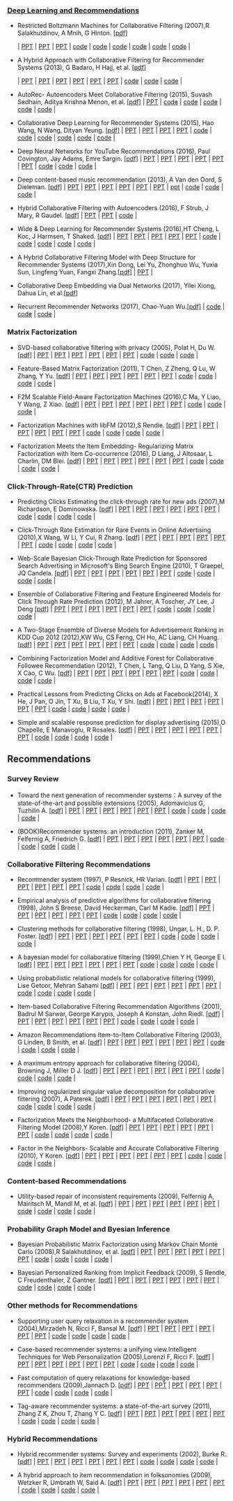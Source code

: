 

### [Deep Learning and Recommendations](https://github.com/robi56/Deep-Learning-for-Recommendation-Systems)


- Restricted Boltzmann Machines for Collaborative Filtering (2007),R Salakhutdinov, A Mnih, G Hinton.
  [[pdf]](http://machinelearning.wustl.edu/mlpapers/paper_files/icml2007_SalakhutdinovMH07.pdf) 
  
  | [PPT](http://www.igi.tugraz.at/lehre/SeminarA/WS07/toescher_A_2007.pdf) | [PPT](http://web.engr.illinois.edu/~swoh/courses/IE598/handout/rbm.pdf) | [PPT](https://github.com/gopala-kr/summary/blob/master/summaries/Week-6/RBM%26DBN_V1.ppt) |  [code](https://github.com/echen/restricted-boltzmann-machines) | [code](https://github.com/erwtokritos/collaborativefiltering-rbm) | [code](https://github.com/felipecruz/CFRBM) | [code](https://github.com/pinkeshbadjatiya/movie-recommendation-using-RBM) | [code](https://github.com/topics/restricted-boltzmann-machine) | [code](https://github.com/meownoid/tensorfow-rbm) |

- A Hybrid Approach with Collaborative Filtering for Recommender Systems (2013), G Badaro, H Hajj, et al.
  [[pdf]](http://staff.aub.edu.lb/~we07/Publications/A%20Hybrid%20Approach%20with%20Collaborative%20Filtering%20for%20Recommender%20Systems.pdf)

  | [PPT](https://www.google.co.in/url?sa=t&rct=j&q=&esrc=s&source=web&cd=2&cad=rja&uact=8&ved=0ahUKEwj1tbSez8jXAhWKyRoKHUewBnUQFggwMAE&url=http%3A%2F%2Fwww.pitt.edu%2F~peterb%2F3954-061%2FCollaborativeFiltering.ppt&usg=AOvVaw0OOhjHmiHxqOwkbwW0o7On) | [PPT](https://www.google.co.in/url?sa=t&rct=j&q=&esrc=s&source=web&cd=3&cad=rja&uact=8&ved=0ahUKEwj1tbSez8jXAhWKyRoKHUewBnUQFgg2MAI&url=http%3A%2F%2Fwww.pitt.edu%2F~peterb%2F3954-061%2Fhybrid%2520summary.doc&usg=AOvVaw2yEjhqBBrlW_6Uj1ARDZeR) | [PPT](https://www.google.co.in/url?sa=t&rct=j&q=&esrc=s&source=web&cd=4&cad=rja&uact=8&ved=0ahUKEwj1tbSez8jXAhWKyRoKHUewBnUQFgg-MAM&url=http%3A%2F%2Fids.snu.ac.kr%2Fw%2Fimages%2F5%2F5b%2FTD23.ppt&usg=AOvVaw2p8nJeEzAuQdVjuwPaIWZg) | [PPT](https://www.google.co.in/url?sa=t&rct=j&q=&esrc=s&source=web&cd=5&cad=rja&uact=8&ved=0ahUKEwj1tbSez8jXAhWKyRoKHUewBnUQFghEMAQ&url=https%3A%2F%2Fwww.cs.utexas.edu%2F~mooney%2Fir-course%2Fslides%2FRecommenders.ppt&usg=AOvVaw1r-M4nHJ0qK2Zki1ldbdLh) | [PPT](https://www.google.co.in/url?sa=t&rct=j&q=&esrc=s&source=web&cd=7&cad=rja&uact=8&ved=0ahUKEwj1tbSez8jXAhWKyRoKHUewBnUQFghUMAY&url=http%3A%2F%2Fceur-ws.org%2FVol-1673%2Fpaper1.pdf&usg=AOvVaw1IqYvK3H7CjnNXSZWffC9Y) | [PPT](https://www.google.co.in/url?sa=t&rct=j&q=&esrc=s&source=web&cd=10&cad=rja&uact=8&ved=0ahUKEwj1tbSez8jXAhWKyRoKHUewBnUQFghpMAk&url=http%3A%2F%2Fdecsai.ugr.es%2F~lci%2Fjournal-papers-pdf%2Fijar10-hybrid.pdf&usg=AOvVaw38D1DllYWxETnpW-1TOtOz) | [code](https://github.com/ayush-jain/hotel_recommender_system) | [code](https://github.com/CSKrishna/Recommender-Systems-for-Implicit-Feedback-datasets) | [code](https://github.com/topics/collaborative-filtering?o=asc&s=stars) | 
  
- AutoRec- Autoencoders Meet Collaborative Filtering (2015), Suvash Sedhain, Aditya Krishna Menon, et al.
  [[pdf]](http://users.cecs.anu.edu.au/~u5098633/papers/www15.pdf)
    | [PPT](https://www.google.co.in/url?sa=t&rct=j&q=&esrc=s&source=web&cd=6&cad=rja&uact=8&ved=0ahUKEwjR28rUz8jXAhXDlxoKHZACCLEQFghPMAU&url=https%3A%2F%2Ftr.scribd.com%2Fdocument%2F356136361%2FDeep-Neural-Networks-Papers-For-Youtube-pdf&usg=AOvVaw2tfL7S1acLhlFwG1DcZF89) | [code](https://github.com/HeXie-Tufts/Movie-Rating-Prediction-Autoencoder) | [code](https://github.com/lcetinsoy/collaborative-filtering) | [code](https://github.com/gtshs2/Autorec) | [code](https://github.com/fstrub95/Autoencoders_cf) | [code](https://github.com/mesuvash/NNRec) |

- Collaborative Deep Learning for Recommender Systems (2015), Hao Wang, N Wang, Dityan Yeung.
  [[pdf]](http://www.wanghao.in/mis/CDL.pdf)
    | [PPT](https://www.google.co.in/url?sa=t&rct=j&q=&esrc=s&source=web&cd=6&cad=rja&uact=8&ved=0ahUKEwjr_fXC0MjXAhXQyRoKHcsmBJwQFghWMAU&url=http%3A%2F%2Fbigdata.sdu.edu.cn%2Ffiles%2F2016-05-26-2.ppt&usg=AOvVaw1xvPE3AZSjjsxi7o81LmHA) | [PPT](https://www.google.co.in/url?sa=t&rct=j&q=&esrc=s&source=web&cd=7&cad=rja&uact=8&ved=0ahUKEwjr_fXC0MjXAhXQyRoKHcsmBJwQFghcMAY&url=http%3A%2F%2Fwww.cse.ust.hk%2F~hwangaz%2F&usg=AOvVaw1ZSC8woy9EOvN0zPPPMt1H) | [PPT](https://www.google.co.in/url?sa=t&rct=j&q=&esrc=s&source=web&cd=9&cad=rja&uact=8&ved=0ahUKEwjr_fXC0MjXAhXQyRoKHcsmBJwQFghnMAg&url=https%3A%2F%2Fmldublin.github.io%2Fassets%2Fslides%2Fmeetup_13%2Fdl4recsys_libreai.pdf&usg=AOvVaw1Wm4YZsO0QyifE0K7tzrWp) | [PPT](https://www.google.co.in/url?sa=t&rct=j&q=&esrc=s&source=web&cd=10&cad=rja&uact=8&ved=0ahUKEwjr_fXC0MjXAhXQyRoKHcsmBJwQFghtMAk&url=http%3A%2F%2Fwww.ijcaonline.org%2Farchives%2Fvolume162%2Fnumber10%2Fbetru-2017-ijca-913361.pdf&usg=AOvVaw1Nbi9TeB4TVckPYMfAbTrt) | [code](https://github.com/topics/collaborative-filtering) | [code](https://github.com/akash13singh/mxnet-for-cdl) | [code](https://github.com/js05212/CDL) | [code](https://github.com/MehdiAB161/Neural-Networks-for-Collaborative-Filtering) | [code](https://github.com/lca4/collaborative-rnn) | [code](https://github.com/topics/recommender-system) |

- Deep Neural Networks for YouTube Recommendations (2016), Paul Covington, Jay Adams, Emre Sargin.
  [[pdf]](https://www.researchgate.net/publication/307573656_Deep_Neural_Networks_for_YouTube_Recommendations)
    | [PPT](https://www.google.co.in/url?sa=t&rct=j&q=&esrc=s&source=web&cd=4&cad=rja&uact=8&ved=0ahUKEwi5tbnd0MjXAhVBtxoKHbj9BZ4QFgg2MAM&url=http%3A%2F%2Fhome.iitk.ac.in%2F~rohithm%2Fcs300%2F4B%2F4B.pdf&usg=AOvVaw2VXJLanWAnB9bpVJ-mYOGl) | [PPT](https://www.google.co.in/url?sa=t&rct=j&q=&esrc=s&source=web&cd=5&cad=rja&uact=8&ved=0ahUKEwi5tbnd0MjXAhVBtxoKHbj9BZ4QFgg-MAQ&url=http%3A%2F%2Fcseweb.ucsd.edu%2Fclasses%2Ffa17%2Fcse291-b%2Freading%2Fp191-covington.pdf&usg=AOvVaw3d-sKFyLlwn7xhjnrH9Rr9) | [PPT](https://www.google.co.in/url?sa=t&rct=j&q=&esrc=s&source=web&cd=6&cad=rja&uact=8&ved=0ahUKEwi5tbnd0MjXAhVBtxoKHbj9BZ4QFghGMAU&url=https%3A%2F%2Fwww.slideshare.net%2Flekaha%2Fdeep-neural-network-for-youtube-recommendations&usg=AOvVaw0v2Ka4qk-_WdNNBobzDcH8) | [PPT](https://www.google.co.in/url?sa=t&rct=j&q=&esrc=s&source=web&cd=7&cad=rja&uact=8&ved=0ahUKEwi5tbnd0MjXAhVBtxoKHbj9BZ4QFghMMAY&url=https%3A%2F%2Fblog.acolyer.org%2F2016%2F09%2F19%2Fdeep-neural-networks-for-youtube-recommendations%2F&usg=AOvVaw0MdNHLgalwqRRKwDnvUDTr) | [PPT](https://www.google.co.in/url?sa=t&rct=j&q=&esrc=s&source=web&cd=8&cad=rja&uact=8&ved=0ahUKEwi5tbnd0MjXAhVBtxoKHbj9BZ4QFghSMAc&url=http%3A%2F%2Fdparra.sitios.ing.uc.cl%2Fclasses%2Frecsys-2016-2%2Fstudents%2FDNNyoutube_FdelRio.pdf&usg=AOvVaw2l8Hwephqu4fgkzGUD0Xdq) | [PPT](https://www.google.co.in/url?sa=t&rct=j&q=&esrc=s&source=web&cd=9&cad=rja&uact=8&ved=0ahUKEwi5tbnd0MjXAhVBtxoKHbj9BZ4QFghaMAg&url=https%3A%2F%2Fwww.scribd.com%2Fdocument%2F323343771%2FDeep-Neural-Networks-for-YouTube-Recommendations&usg=AOvVaw3tk185_dAiLOWtRpenPFU7) | [code](https://github.com/ogerhsou/Youtube-Recommendation-Tensorflow) | [code](https://github.com/robi56/Deep-Learning-for-Recommendation-Systems) | [code](https://github.com/ogerhsou/Youtube-Recommendation-Tensorflow/blob/master/README.md) | 

- Deep content-based music recommendation (2013), A Van den Oord, S Dieleman.
  [[pdf]](http://papers.nips.cc/paper/5004-deep-content-based-music-recommendation.pdf)
    | [PPT](https://www.google.co.in/url?sa=t&rct=j&q=&esrc=s&source=web&cd=10&cad=rja&uact=8&ved=0ahUKEwiwj8yc0cjXAhWQzRoKHTk0CfUQFghdMAk&url=http%3A%2F%2Fai2-s2-pdfs.s3.amazonaws.com%2F7145%2F44b7cf35a3b8bdc12fb1967624a38f257a42.pdf&usg=AOvVaw3Y1tIdOIzz91-Bzfyh34vN) | [PPT](http://benanne.github.io/2014/08/05/spotify-cnns.html) | [PPT](https://www.slideshare.net/RussiaAI/deep-learning-for-audiobased-music-recommendation) | [PPT](https://www.google.co.in/url?sa=t&rct=j&q=&esrc=s&source=web&cd=2&cad=rja&uact=8&ved=0ahUKEwjMuqbK0cjXAhXJrxoKHRxtAoYQFggzMAE&url=http%3A%2F%2Fai2-s2-pdfs.s3.amazonaws.com%2F7145%2F44b7cf35a3b8bdc12fb1967624a38f257a42.pdf&usg=AOvVaw3Y1tIdOIzz91-Bzfyh34vN) | [PPT](https://www.google.co.in/url?sa=t&rct=j&q=&esrc=s&source=web&cd=5&cad=rja&uact=8&ved=0ahUKEwjMuqbK0cjXAhXJrxoKHRxtAoYQFghPMAQ&url=https%3A%2F%2Fmarl.smusic.nyu.edu%2Fnieto%2Fpublications%2F20161204-UPFSeminar.pdf&usg=AOvVaw3lq6bXyLDMPysh9GL-aus4) | [PPT](https://www.google.co.in/url?sa=t&rct=j&q=&esrc=s&source=web&cd=6&cad=rja&uact=8&ved=0ahUKEwjMuqbK0cjXAhXJrxoKHRxtAoYQFghVMAU&url=http%3A%2F%2Fslideplayer.com%2Fslide%2F10780658%2F&usg=AOvVaw0KxK_exZy4_h3BG66wuqFc) | [ppt](https://www.google.co.in/url?sa=t&rct=j&q=&esrc=s&source=web&cd=8&cad=rja&uact=8&ved=0ahUKEwjMuqbK0cjXAhXJrxoKHRxtAoYQFghjMAc&url=http%3A%2F%2Fwww.cs.tau.ac.il%2F~lenadank%2Fold%2FDeep%2520content-based%2520music%2520recommendation.pptx&usg=AOvVaw0ZdAHraE855Riu5X284ZKV) | [code](https://github.com/ybayle/awesome-deep-learning-music) | [code](https://github.com/topics/music-recommendation) | [code](https://github.com/mlachmish/MusicGenreClassification) |

- Hybrid Collaborative Filtering with Autoencoders (2016), F Strub, J Mary, R Gaudel.
  [[pdf]](https://arxiv.org/pdf/1603.00806)
  | [PPT](https://www.google.co.in/url?sa=t&rct=j&q=&esrc=s&source=web&cd=10&cad=rja&uact=8&ved=0ahUKEwjTr-jl0cjXAhWJXRoKHVFqA6AQFghnMAk&url=http%3A%2F%2Fsm-node01.test.do.adapt.dk%2Fa_hybrid_collaborative_filtering_recommender_system_using.pdf&usg=AOvVaw1oTNp_7vb3_qzIMS6JdwNy) | [PPT](https://www.google.co.in/url?sa=t&rct=j&q=&esrc=s&source=web&cd=8&cad=rja&uact=8&ved=0ahUKEwjTr-jl0cjXAhWJXRoKHVFqA6AQFghWMAc&url=http%3A%2F%2Fwww.wanghao.in%2Fmis%2FCDL.pdf&usg=AOvVaw1wcW5r5Bk65A1plbXGFg6l) |  [code](https://github.com/topics/collaborative-filtering?l=python&o=desc&s=) |
  
- Wide & Deep Learning for Recommender Systems (2016),HT Cheng, L Koc, J Harmsen, T Shaked.
  [[pdf]](https://arxiv.org/pdf/1606.07792)
    | [PPT](https://www.google.co.in/url?sa=t&rct=j&q=&esrc=s&source=web&cd=2&cad=rja&uact=8&ved=0ahUKEwjc8aC-0sjXAhWB1hoKHXBaDqwQFgg0MAE&url=https%3A%2F%2Fmldublin.github.io%2Fassets%2Fslides%2Fmeetup_13%2Fdl4recsys_libreai.pdf&usg=AOvVaw1Wm4YZsO0QyifE0K7tzrWp) | [PPT](https://www.google.co.in/url?sa=t&rct=j&q=&esrc=s&source=web&cd=4&cad=rja&uact=8&ved=0ahUKEwjc8aC-0sjXAhWB1hoKHXBaDqwQFghCMAM&url=http%3A%2F%2Fdl.acm.org%2Fcitation.cfm%3Fid%3D2988454&usg=AOvVaw37-2fN9WuDvqhMxR7pM1hL) | [PPT](https://www.google.co.in/url?sa=t&rct=j&q=&esrc=s&source=web&cd=5&cad=rja&uact=8&ved=0ahUKEwjc8aC-0sjXAhWB1hoKHXBaDqwQFghNMAQ&url=https%3A%2F%2Fwww.slideshare.net%2Fkerveros99%2Fdeep-learning-for-recommender-systems-recsys2017-tutorial&usg=AOvVaw3Wbco5v_TV0GnY1YtD6jNf) | [PPT](https://www.google.co.in/url?sa=t&rct=j&q=&esrc=s&source=web&cd=6&cad=rja&uact=8&ved=0ahUKEwjc8aC-0sjXAhWB1hoKHXBaDqwQFghTMAU&url=https%3A%2F%2Fwww.slideshare.net%2FBenjaminLe4%2Fdeep-learning-for-personalized-search-and-recommender-systems&usg=AOvVaw3rTxqB2WGbAhTGhyeNFbpd) | [PPT](https://www.google.co.in/url?sa=t&rct=j&q=&esrc=s&source=web&cd=9&cad=rja&uact=8&ved=0ahUKEwjc8aC-0sjXAhWB1hoKHXBaDqwQFghkMAg&url=http%3A%2F%2Fpapers.www2017.com.au.s3-website-ap-southeast-2.amazonaws.com%2Fproceedings%2Fp173.pdf&usg=AOvVaw0dnH51Ben5h6HyxYlR52iq) | [code](https://github.com/songgc/TF-recomm) | [code](https://github.com/ichuang/tflearn_wide_and_deep) | [code](https://github.com/jrzaurin/Wide-and-Deep-Keras) | [code](https://github.com/yufengg/widendeep) | [code](https://github.com/tobegit3hub/tensorflow_template_application) |

- A Hybrid Collaborative Filtering Model  with Deep Structure for Recommender Systems (2017),Xin Dong, Lei Yu, Zhonghuo Wu, Yuxia Sun, Lingfeng Yuan, Fangxi Zhang.[[pdf]](http://www.aaai.org/ocs/index.php/AAAI/AAAI17/paper/download/14676/13916)
  | [PPT](https://www.google.co.in/url?sa=t&rct=j&q=&esrc=s&source=web&cd=10&cad=rja&uact=8&ved=0ahUKEwjm2sbh0sjXAhVBVRoKHbwUB3EQFghnMAk&url=https%3A%2F%2Fhal.inria.fr%2Fhal-01281794v3%2Fdocument&usg=AOvVaw0proN38q5QqvfY4tZsoBEE) | 

- Collaborative Deep Embedding via Dual Networks (2017), Yilei Xiong, Dahua Lin, et al.[[pdf]](https://openreview.net/pdf?id=r1w7Jdqxl)

  
- Recurrent Recommender Networks (2017), Chao-Yuan Wu.[[pdf]](http://delivery.acm.org/10.1145/3020000/3018689/p495-wu.pdf?ip=221.226.125.130&id=3018689&acc=OA&key=4D4702B0C3E38B35%2E4D4702B0C3E38B35%2E4D4702B0C3E38B35%2E5945DC2EABF3343C&CFID=995126498&CFTOKEN=96329132&__acm__=1508034746_8da751768f4ee19af912968914bbbaa6)   | [code](https://github.com/rdevooght/sequence-based-recommendations) | [code](https://github.com/mquad/hgru4rec) | [code](https://github.com/hidasib/GRU4Rec) |



### Matrix Factorization
- SVD-based collaborative filtering with privacy (2005), Polat H, Du W. 
  [[pdf]](http://www.cis.syr.edu/~wedu/Research/paper/sac2004.pdf)   | [PPT]() | [PPT]() | [PPT]() | [PPT]() | [PPT]() | [PPT]() | [code]() | [code]() | [code]() |  

- Feature-Based Matrix Factorization (2011), T Chen, Z Zheng, Q Lu, W Zhang, Y Yu.
  [[pdf]](https://arxiv.org/pdf/1109.2271.pdf?ref=theredish.com/web)   | [PPT]() | [PPT]() | [PPT]() | [PPT]() | [PPT]() | [PPT]() | [code]() | [code]() | [code]() | [code]() |

- F2M Scalable Field-Aware Factorization Machines (2016),C Ma, Y Liao, Y Wang, Z Xiao.
  [[pdf]](https://pdfs.semanticscholar.org/bb29/9887ba700300757de7560dc34b48b127cdca.pdf)   | [PPT]() | [PPT]() | [PPT]() | [PPT]() | [PPT]() | [PPT]() | [code]() | [code]() | [code]() | 

- Factorization Machines with libFM (2012),S Rendle.
  [[pdf]](http://www.csie.ntu.edu.tw/~b97053/paper/Factorization%20Machines%20with%20libFM.pdf)   | [PPT]() | [PPT]() | [PPT]() | [PPT]() | [PPT]() | [PPT]() | [code]() | [code]() | [code]() | [code]() |

- Factorization Meets the Item Embedding- Regularizing Matrix Factorization with Item Co-occurrence (2016), D Liang, J Altosaar, L Charlin, DM Blei.
  [[pdf]](https://pdfs.semanticscholar.org/f14f/c33e0a351dff4f4e02510276604a93d1b9fa.pdf)   | [PPT]() | [PPT]() | [PPT]() | [PPT]() | [PPT]() | [PPT]() | [code]() | [code]() | [code]() | [code]() |




### Click-Through-Rate(CTR) Prediction
- Predicting Clicks Estimating the click-through rate for new ads (2007),M Richardson, E Dominowska.
  [[pdf]](http://research.microsoft.com/en-us/um/people/mattri/papers/www2007/predictingclicks.pdf)   | [PPT]() | [PPT]() | [PPT]() | [PPT]() | [PPT]() | [PPT]() | [code]() | [code]() | [code]() | [code]() |

- Click-Through Rate Estimation for Rare Events in Online Advertising (2010),X Wang, W Li, Y Cui, R Zhang.
  [[pdf]](http://www.cs.cmu.edu/~./xuerui/papers/ctr.pdf)   | [PPT]() | [PPT]() | [PPT]() | [PPT]() | [PPT]() | [PPT]() | [code]() | [code]() | [code]() | [code]() |

- Web-Scale Bayesian Click-Through Rate Prediction for Sponsored Search Advertising in Microsoft's Bing Search Engine (2010), T Graepel, JQ Candela.
  [[pdf]](http://machinelearning.wustl.edu/mlpapers/paper_files/icml2010_GraepelCBH10.pdf)    | [PPT]() | [PPT]() | [PPT]() | [PPT]() | [PPT]() | [PPT]() | [code]() | [code]() | [code]() | [code]() |

- Ensemble of Collaborative Filtering and Feature Engineered Models for Click Through Rate Prediction (2012), M Jahrer, A Toscher, JY Lee, J Deng
  [[pdf]](https://pdfs.semanticscholar.org/eeb9/34178ea9320c77852eb89633e14277da41d8.pdf)   | [PPT]() | [PPT]() | [PPT]() | [PPT]() | [PPT]() | [PPT]() | [code]() | [code]() | [code]() | [code]() |

- A Two-Stage Ensemble of Diverse Models for Advertisement Ranking in KDD Cup 2012 (2012),KW Wu, CS Ferng, CH Ho, AC Liang, CH Huang.
  [[pdf]](http://ntur.lib.ntu.edu.tw/retrieve/188498/03.pdf)   | [PPT]() | [PPT]() | [PPT]() | [PPT]() | [PPT]() | [PPT]() | [code]() | [code]() | [code]() | [code]() |

- Combining Factorization Model and Additive Forest for Collaborative Followee Recommendation (2012), T Chen, L Tang, Q Liu, D Yang, S Xie, X Cao, C Wu.
  [[pdf]](http://curtis.ml.cmu.edu/w/courses/images/4/4e/AdditiveForestChen.pdf)   | [PPT]() | [PPT]() | [PPT]() | [PPT]() | [PPT]() | [PPT]() | [code]() | [code]() | [code]() | [code]() |

- Practical Lessons from Predicting Clicks on Ads at Facebook(2014), X He, J Pan, O Jin, T Xu, B Liu, T Xu, Y Shi.
  [[pdf]](http://quinonero.net/Publications/predicting-clicks-facebook.pdf)   | [PPT]() | [PPT]() | [PPT]() | [PPT]() | [PPT]() | [PPT]() | [code]() | [code]() | [code]() | [code]() |

- Simple and scalable response prediction for display advertising (2015),O Chapelle, E Manavoglu, R Rosales.
  [[pdf]](http://people.csail.mit.edu/romer/papers/TISTRespPredAds.pdf)   | [PPT]() | [PPT]() | [PPT]() | [PPT]() | [PPT]() | [PPT]() | [code]() | [code]() | [code]() | [code]() |

## Recommendations
### Survey Review
- Toward the next generation of recommender systems：A survey of the state-of-the-art and possiblie extensions (2005), Adomavicius G, Tuzhilin A.
  [[pdf]](http://people.stern.nyu.edu/atuzhili/pdf/TKDE-Paper-as-Printed.pdf)   | [PPT]() | [PPT]() | [PPT]() | [PPT]() | [PPT]() | [PPT]() | [code]() | [code]() | [code]() | [code]() |

- (BOOK)Recommender systems: an introduction (2011), Zanker M, Felfernig A, Friedrich G.
  [[pdf]](http://recommenderbook.net/media/szeged.pdf)   | [PPT]() | [PPT]() | [PPT]() | [PPT]() | [PPT]() | [PPT]() | [code]() | [code]() | [code]() | [code]() |


### Collaborative Filtering Recommendations
- Recommender system (1997), P Resnick, HR Varian.
  [[pdf]](http://michael.hahsler.net/research/Recommender_SMU2011/EMIS_DSS_2012/Recomm.pdf)   | [PPT]() | [PPT]() | [PPT]() | [PPT]() | [PPT]() | [PPT]() | [code]() | [code]() | [code]() | [code]() |

- Empirical analysis of predictive algorithms for collaborative filtering (1998), John S Breese, David Heckerman, Carl M Kadie.
  [[pdf]](http://www.microsoft.com/en-us/research/wp-content/uploads/2016/02/tr-98-12.pdf)   | [PPT]() | [PPT]() | [PPT]() | [PPT]() | [PPT]() | [PPT]() | [code]() | [code]() | [code]() | [code]() |

- Clustering methods for collaborative filtering (1998), Ungar, L. H., D. P. Foster.
  [[pdf]](http://citeseerx.ist.psu.edu/viewdoc/download?doi=10.1.1.44.7783&rep=rep1&type=pdf)   | [PPT]() | [PPT]() | [PPT]() | [PPT]() | [PPT]() | [PPT]() | [code]() | [code]() | [code]() | [code]() |

- A bayesian model for collaborative filtering (1999),Chien Y H, George E I.
  [[pdf]](http://www-stat.wharton.upenn.edu/~edgeorge/Research_papers/Bcollab.pdf)   | [PPT]() | [PPT]() | [PPT]() | [PPT]() | [PPT]() | [PPT]() | [code]() | [code]() | [code]() | [code]() |

- Using probabilistic relational models for collaborative filtering (1999), Lise Getoor, Mehran Sahami
  [[pdf]](http://citeseerx.ist.psu.edu/viewdoc/download;jsessionid=52BCC5212B0117CBB8BA48A1D8230E30?doi=10.1.1.40.4507&rep=rep1&type=pdf)   | [PPT]() | [PPT]() | [PPT]() | [PPT]() | [PPT]() | [PPT]() | [code]() | [code]() | [code]() | [code]() |

- Item-based Collaborative Filtering Recommendation Algorithms (2001), Badrul M Sarwar, George Karypis, Joseph A Konstan, John Riedl.
  [[pdf]](http://www10.org/cdrom/papers/pdf/p519.pdf)   | [PPT]() | [PPT]() | [PPT]() | [PPT]() | [PPT]() | [PPT]() | [code]() | [code]() | [code]() | [code]() |

- Amazon Recommendations Item-to-Item Collaborative Filtering (2003), G Linden, B Smith, et al.
  [[pdf]](http://www.cs.umd.edu/~samir/498/Amazon-Recommendations.pdf)   | [PPT]() | [PPT]() | [PPT]() | [PPT]() | [PPT]() | [PPT]() | [code]() | [code]() | [code]() | [code]() |

- A maximum entropy approach for collaborative filtering (2004), Browning J, Miller D J.
  [[pdf]](http://www.yaroslavvb.com/papers/browning-maximum.pdf)   | [PPT]() | [PPT]() | [PPT]() | [PPT]() | [PPT]() | [PPT]() | [code]() | [code]() | [code]() | [code]() |

- Improving regularized singular value decomposition for collaborative filtering (2007), A Paterek.
  [[pdf]](http://www.mimuw.edu.pl/~paterek/ap_kdd.pdf)   | [PPT]() | [PPT]() | [PPT]() | [PPT]() | [PPT]() | [PPT]() | [code]() | [code]() | [code]() | [code]() |

- Factorization Meets the Neighborhood- a Multifaceted Collaborative Filtering Model (2008),Y Koren.
  [[pdf]](http://www.academia.edu/download/35945687/Factorization_meets_the_neighborhood_a_multifaceted_collaborative_filtering_model.pdf)   | [PPT]() | [PPT]() | [PPT]() | [PPT]() | [PPT]() | [PPT]() | [code]() | [code]() | [code]() | [code]() |

- Factor in the Neighbors- Scalable and Accurate Collaborative Filtering (2010), Y Koren.
  [[pdf]](http://citeseerx.ist.psu.edu/viewdoc/download?doi=10.1.1.476.4158&rep=rep1&type=pdf)   | [PPT]() | [PPT]() | [PPT]() | [PPT]() | [PPT]() | [PPT]() | [code]() | [code]() | [code]() | [code]() |


### Content-based Recommendations
- Utility-based repair of inconsistent requirements (2009), Felfernig A, Mairitsch M, Mandl M, et al.
  [[pdf]](http://link.springer.com/content/pdf/10.1007/978-3-642-02568-6_17.pdf)   | [PPT]() | [PPT]() | [PPT]() | [PPT]() | [PPT]() | [PPT]() | [code]() | [code]() | [code]() | [code]() |

### Probability Graph Model and Byesian Inference
- Bayesian Probabilistic Matrix Factorization using Markov Chain Monte Carlo (2008),R Salakhutdinov, et al.
  [[pdf]](http://www.cs.utoronto.ca/~amnih/papers/bpmf.pdf)   | [PPT]() | [PPT]() | [PPT]() | [PPT]() | [PPT]() | [PPT]() | [code]() | [code]() | [code]() | [code]() |

- Bayesian Personalized Ranking from Implicit Feedback (2009), S Rendle, C Freudenthaler, Z Gantner.
  [[pdf]](https://arxiv.org/ftp/arxiv/papers/1205/1205.2618.pdf)   | [PPT]() | [PPT]() | [PPT]() | [PPT]() | [PPT]() | [PPT]() | [code]() | [code]() | [code]() | [code]() |



### Other methods for Recommendations
- Supporting user query relaxation in a recommender system (2004),Mirzadeh N, Ricci F, Bansal M.
  [[pdf]](https://www.researchgate.net/profile/Francesco_Ricci5/publication/221017551_Supporting_User_Query_Relaxation_in_a_Recommender_System/links/0deec524dcde30df0d000000.pdf)   | [PPT]() | [PPT]() | [PPT]() | [PPT]() | [PPT]() | [PPT]() | [code]() | [code]() | [code]() | [code]() |

- Case-based recommender systems: a unifying view.Intelligent Techniques for Web Personalization (2005),Lorenzi F, Ricci F. 
  [[pdf]](www.inf.unibz.it/~ricci//papers/LorenziRicciCameraReady.pdf)   | [PPT]() | [PPT]() | [PPT]() | [PPT]() | [PPT]() | [PPT]() | [code]() | [code]() | [code]() | [code]() |

- Fast computation of query relaxations for knowledge-based recommenders (2009),Jannach D.
  [[pdf]](http://ls13-www.cs.tu-dortmund.de/homepage/publications/jannach/Journal_AICOM09.pdf)   | [PPT]() | [PPT]() | [PPT]() | [PPT]() | [PPT]() | [PPT]() | [code]() | [code]() | [code]() | [code]() |

- Tag-aware recommender systems: a state-of-the-art survey (2011), Zhang Z K, Zhou T, Zhang Y C. 
  [[pdf]](http://arxiv.org/pdf/1202.5820.pdf)   | [PPT]() | [PPT]() | [PPT]() | [PPT]() | [PPT]() | [PPT]() | [code]() | [code]() | [code]() | [code]() |


### Hybrid Recommendations
- Hybrid recommender systems: Survey and experiments (2002), Burke R.
  [[pdf]](https://www.researchgate.net/profile/Robin_Burke/publication/263377228_Hybrid_Recommender_Systems_Survey_and_Experiments/links/5464ddc20cf2f5eb17ff3149.pdf)   | [PPT]() | [PPT]() | [PPT]() | [PPT]() | [PPT]() | [PPT]() | [code]() | [code]() | [code]() | [code]() |

- A hybrid approach to item recommendation in folksonomies (2009), Wetzker R, Umbrath W, Said A.
  [[pdf]](http://www.dai-labor.de/fileadmin/Files/Publikationen/Buchdatei/wetzker_folksonomyrecommendation_esair2009_final.pdf)   | [PPT]() | [PPT]() | [PPT]() | [PPT]() | [PPT]() | [PPT]() | [code]() | [code]() | [code]() | [code]() |
